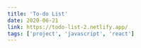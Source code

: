 ```yaml
---
title: 'To-do List'
date: 2020-06-21
link: https://todo-list-2.netlify.app/
tags: ['project', 'javascript', 'react']
---
```

